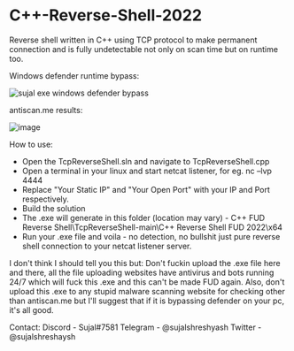 # C++-Reverse-Shell-2022
Reverse shell written in C++ using TCP protocol to make permanent connection and is 
fully undetectable not only on scan time but on runtime too.



Windows defender runtime bypass:

![sujal exe windows defender bypass](https://user-images.githubusercontent.com/105509101/169946282-6fe0ba7e-a826-4c24-9513-5fefca7a4036.gif)



antiscan.me results:

![image](https://user-images.githubusercontent.com/105509101/169944742-31cd2d0c-1cf6-43e5-99cf-9341f74a2949.png)


How to use:
- Open the TcpReverseShell.sln and navigate to TcpReverseShell.cpp
- Open a terminal in your linux and start netcat listener, for eg. nc –lvp 4444
- Replace "Your Static IP" and "Your Open Port" with your IP and Port respectively. 
- Build the solution
- The .exe will generate in this folder (location may vary) - C++ FUD Reverse Shell\TcpReverseShell-main\C++ Reverse Shell FUD 2022\x64
- Run your .exe file and voila - no detection, no bullshit just pure reverse shell connection to your netcat listener server.

I don't think I should tell you this but:
Don't fuckin upload the .exe file here and there, all the file uploading websites have antivirus and bots running 24/7 which will fuck this .exe and this can't be made FUD again. Also, don't upload this .exe to any stupid malware scanning website for checking other than antiscan.me but I'll suggest that if it is bypassing defender on your pc, it's all good.

Contact:
Discord - Sujal#7581
Telegram - @sujalshreshyash
Twitter - @sujalshreshaysh

